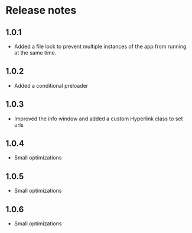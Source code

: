 # Release notes
## 1.0.1
- Added a file lock to prevent multiple instances of the app from running at the same time.
## 1.0.2
- Added a conditional preloader
## 1.0.3
- Improved the info window and added a custom Hyperlink class to set urls
## 1.0.4
- Small optimizations
## 1.0.5
- Small optimizations
## 1.0.6
- Small optimizations